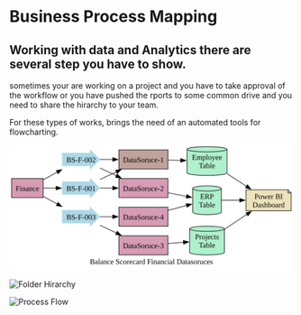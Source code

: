# Business Process Mapping

## Working with data and Analytics there are several step you have to show.

sometimes your are working on a project and you have to take approval of the workflow or you have pushed the rports to some common drive and you need to share the hirarchy to your team.

For these types of works, brings the need of an automated tools for flowcharting.

![Balance Score Card](BalanceScoreCard-KPI.svg "Balance Scorecard")

![Folder Hirarchy](FolderHirarchy.svg "Folder Hirarchy")

![Process Flow ](ProcessFlow.svg "Process Flow")







